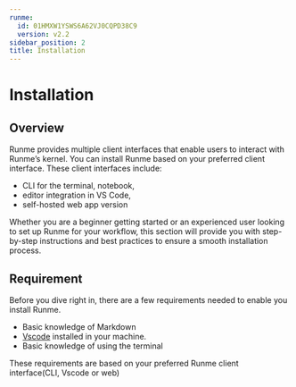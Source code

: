 ```yaml
---
runme:
  id: 01HMXW1YSWS6A62VJ0CQPD38C9
  version: v2.2
sidebar_position: 2
title: Installation
---
```


# Installation

## Overview

Runme provides multiple client interfaces that enable users to interact with Runme’s kernel. You can install Runme based on your preferred client interface. These client interfaces include:

- CLI for the terminal, notebook,
- editor integration in VS Code,
- self-hosted web app version

Whether you are a beginner getting started or an experienced user looking to set up Runme for your workflow, this section will provide you with step-by-step instructions and best practices to ensure a smooth installation process.

## Requirement

Before you dive right in, there are a few requirements needed to enable you install Runme.

- Basic knowledge of Markdown
- [Vscode](https://code.visualstudio.com/download) installed in your machine.
- Basic knowledge of using the terminal

These requirements are based on your preferred Runme client interface(CLI, Vscode or web)
